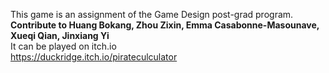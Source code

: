 This game is an assignment of the Game Design post-grad program.  
**Contribute to Huang Bokang, Zhou Zixin, Emma Casabonne-Masounave, Xueqi Qian, Jinxiang Yi**  
It can be played on itch.io  
https://duckridge.itch.io/pirateculculator  
